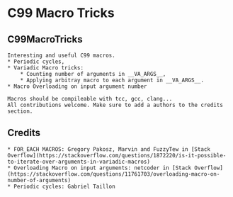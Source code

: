 # C99 Macro Tricks

## C99MacroTricks
	Interesting and useful C99 macros.
	* Periodic cycles, 
	* Variadic Macro tricks:
		* Counting number of arguments in __VA_ARGS__,
		* Applying arbitray macro to each argument in __VA_ARGS__.
	* Macro Overloading on input argument number

	Macros should be compileable with tcc, gcc, clang...
	All contributions welcome. Make sure to add a authors to the credits section.

## Credits
	* FOR_EACH MACROS: Gregory Pakosz, Marvin and FuzzyTew in [Stack Overflow](https://stackoverflow.com/questions/1872220/is-it-possible-to-iterate-over-arguments-in-variadic-macros) 
	* Overloading Macro on input arguments: netcoder in [Stack Overflow](https://stackoverflow.com/questions/11761703/overloading-macro-on-number-of-arguments) 
	* Periodic cycles: Gabriel Taillon